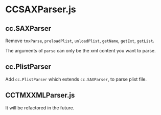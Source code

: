 # CCSAXParser.js

## cc.SAXParser

Remove `tmxParse`, `preloadPlist`, `unloadPlist`, `getName`, `getExt`, `getList`.

The arguments of `parse` can only be the xml content you want to parse.


## cc.PlistParser

Add `cc.PlistParser` which extends `cc.SAXParser`, to parse plist file.

## CCTMXXMLParser.js

It will be refactored in the future.